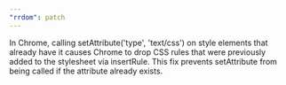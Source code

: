 ```yaml
---
"rrdom": patch
---
```


In Chrome, calling setAttribute('type', 'text/css') on style elements that already have it causes Chrome to drop CSS rules that were previously added to the stylesheet via insertRule. This fix prevents setAttribute from being called if the attribute already exists.
